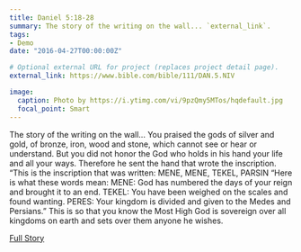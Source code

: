 ```yaml
---
title: Daniel 5:18-28
summary: The story of the writing on the wall... `external_link`.
tags:
- Demo
date: "2016-04-27T00:00:00Z"

# Optional external URL for project (replaces project detail page).
external_link: https://www.bible.com/bible/111/DAN.5.NIV

image:
  caption: Photo by https://i.ytimg.com/vi/9pzQmy5MTos/hqdefault.jpg
  focal_point: Smart
---
```


The story of the writing on the wall...
You praised the gods of silver and gold, of bronze, iron, wood and stone, which cannot see or hear or understand. But you did not honor the God who holds in his hand your life and all your ways. Therefore he sent the hand that wrote the inscription.
“This is the inscription that was written:
MENE, MENE, TEKEL, PARSIN
“Here is what these words mean:
MENE: God has numbered the days of your reign and brought it to an end.
TEKEL: You have been weighed on the scales and found wanting.
PERES: Your kingdom is divided and given to the Medes and Persians.”
This is so that you know the Most High God is sovereign over all kingdoms on earth and sets over them anyone he wishes. 

[Full Story](https://www.bible.com/bible/111/DAN.5.NIV)